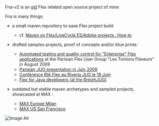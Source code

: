 Fna-v2 is an [old](https://code.google.com/p/fna-v2/) Flex related open source project of mine

Fna is many things; 


* a small maven repository to ease Flex project build 
  * cf. [Maven on Flex/LiveCycle ES/Adobe projects : How to](http://www.jroller.com/francoisledroff/entry/maven_on_flex_livecycle_es)

* drafted samples projects, proof of concepts and/or blue prints:
  * [Automated testing and quality control for "Enterprise" Flex applications](http://www.jroller.com/francoisledroff/entry/automated_testing_and_quality_control) at the Parisian Flex User Group "Les Tontons Flexeurs" in August 2009
  * [Parisian JUG presentation in July 2009](http://www.jroller.com/page/francoisledroff/?anchor=compte_rendu_de_la_soir%C3%A9e)
  * [Conférence RIA Flex au Riveria JUG le 19 Juin](http://www.jroller.com/francoisledroff/entry/conf%C3%A9rence_ria_flex_au_riveria)
  * [Flex for Java developers (at the BreizhJUG)](http://www.jroller.com/francoisledroff/entry/java_for_flex_architects)

* outdated but stable maven archetypes and sampled projects, showcased at MAX :
  * [MAX Europe Milan](http://www.jroller.com/francoisledroff/entry/back_on_the_road_heading)
  * [MAX US San Francisco](http://www.jroller.com/francoisledroff/entry/speaking_at_max)

![Image Alt](http://fna-v2.googlecode.com/files/Fx_DUKE-small.jpg)
